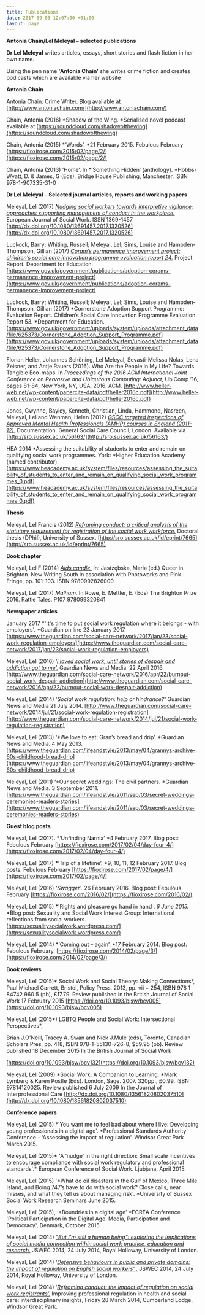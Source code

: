 ```yaml
---
title: Publications
date: 2017-09-03 12:07:00 +01:00
layout: page
---
```


**Antonia Chain/Lel Meleyal – selected publications**

**Dr Lel Meleyal** writes articles, essays, short stories and flash fiction in her own name.

Using the pen name ‘**Antonia Chain’** she writes crime fiction and creates pod casts which are available via her website

**Antonia Chain**

Antonia Chain: Crime Writer. Blog available at [http://www.antoniachain.com/](http://www.antoniachain.com/)

Chain, Antonia (2016) *Shadow of the Wing. *Serialised novel podcast available at [https://soundcloud.com/shadowofthewing](https://soundcloud.com/shadowofthewing)

Chain, Antonia (2015) *‘Words’. *21 February 2015. Febulous February [https://fioxirose.com/2015/02/page/2/](https://fioxirose.com/2015/02/page/2/)

Chain, Antonia (2013) ‘Home’. In *‘Something Hidden’ (anthology). *Hobbs-Wyatt, D. & James, G (Eds). Bridge House Publishing, Manchester. ISBN 978-1-907335-31-0

**Dr Lel Meleyal** - **Selected journal articles, reports and working papers**

Meleyal, Lel (2017) *[Nudging social workers towards interpretive vigilance: approaches supporting management of conduct in the workplace.](http://sro.sussex.ac.uk/63455/)* European Journal of Social Work. ISSN 1369-1457 [http://dx.doi.org/10.1080/13691457.2017.1320526](http://dx.doi.org/10.1080/13691457.2017.1320526)

Luckock, Barry; Whiting, Russell; Meleyal, Lel; Sims, Louise and Hampden-Thompson, Gillian (2017) *[Coram’s permanence improvement project: children’s social care innovation programme evaluation report 24.](http://sro.sussex.ac.uk/67149/)* Project Report. Department for Education. [https://www.gov.uk/government/publications/adoption-corams-permanence-improvement-project](https://www.gov.uk/government/publications/adoption-corams-permanence-improvement-project)

Luckock, Barry; Whiting, Russell; Meleyal, Lel; Sims, Louise and Hampden-Thompson, Gillian (2017) *Cornerstone Adoption Support Programme: Evaluation Report. Children’s Social Care Innovation Programme Evaluation Report 53. *Department for Education. [https://www.gov.uk/government/uploads/system/uploads/attachment_data/file/625373/Cornerstone_Adoption_Support_Programme.pdf](https://www.gov.uk/government/uploads/system/uploads/attachment_data/file/625373/Cornerstone_Adoption_Support_Programme.pdf)

Florian Heller, Johannes Schöning, Lel Meleyal, Sevasti-Melissa Nolas, Lena Zeisner, and Antje Rauers (2016). Who Are the People in My Life? Towards Tangible Eco-maps. In *Proceedings of the 2016 ACM International Joint Conference on Pervasive and Ubiquitous Computing: Adjunct*, UbiComp ’16, pages 81-84, New York, NY, USA, 2016. ACM. [http://www.heller-web.net/wp-content/papercite-data/pdf/heller2016c.pdf](http://www.heller-web.net/wp-content/papercite-data/pdf/heller2016c.pdf)

Jones, Gwynne, Bayley, Kenneth, Christian, Linda, Hammond, Nasreen, Meleyal, Lel and Wenman, Helen (2012) *[GSCC targeted inspections of Approved Mental Health Professionals (AMHP) courses in England (2011-12).](http://sro.sussex.ac.uk/56163/)* Documentation. General Social Care Council, London. Available via [http://sro.sussex.ac.uk/56163/](http://sro.sussex.ac.uk/56163/)

HEA 2014 *Assessing the suitability of students to enter and remain on qualifying social work programmes. York: *Higher Education Academy (named contributor). [https://www.heacademy.ac.uk/system/files/resources/assessing_the_suitability_of_students_to_enter_and_remain_on_qualifying_social_work_programmes_0.pdf](https://www.heacademy.ac.uk/system/files/resources/assessing_the_suitability_of_students_to_enter_and_remain_on_qualifying_social_work_programmes_0.pdf)

**Thesis**

Meleyal, Lel Francis (2012) *[Reframing conduct: a critical analysis of the statutory requirement for registration of the social work workforce.](http://sro.sussex.ac.uk/7665/)* Doctoral thesis (DPhil), University of Sussex. [http://sro.sussex.ac.uk/id/eprint/7665](http://sro.sussex.ac.uk/id/eprint/7665)

**Book chapter**

Meleyal, Lel F (2014) *[Aids candle.](http://sro.sussex.ac.uk/55215/)* In: Jastzębska, Maria (ed.) Queer in Brighton. New Writing South in association with Photoworks and Pink Fringe, pp. 101-103. ISBN 9780992826000

Meleyal, Lel (2017) *Malham.* In Rowe, E. Mettler, E. (Eds) The Brighton Prize 2016. Rattle Tales. P107 978099320841

**Newspaper articles**

January 2017 *'It's time to put social work regulation where it belongs - with employers'. *Guardian on line 23 January 2017. [https://www.theguardian.com/social-care-network/2017/jan/23/social-work-regulation-employers](https://www.theguardian.com/social-care-network/2017/jan/23/social-work-regulation-employers)

Meleyal, Lel (2016) ‘*[I loved social work, until stories of despair and addiction got to me’.](http://sro.sussex.ac.uk/60589/)* Guardian News and Media. 22 April 2016. [http://www.theguardian.com/social-care-network/2016/apr/22/burnout-social-work-despair-addiction](http://www.theguardian.com/social-care-network/2016/apr/22/burnout-social-work-despair-addiction)

Meleyal, Lel (2014) '*Social work regulation: help or hindrance?'* Guardian News and Media 21 July 2014. [http://www.theguardian.com/social-care-network/2014/jul/21/social-work-regulation-registration](http://www.theguardian.com/social-care-network/2014/jul/21/social-work-regulation-registration)

Meleyal, Lel (2013) ‘*We love to eat: Gran’s bread and drip’. *Guardian News and Media. 4 May 2013. [https://www.theguardian.com/lifeandstyle/2013/may/04/grannys-archive-60s-childhood-bread-drip](https://www.theguardian.com/lifeandstyle/2013/may/04/grannys-archive-60s-childhood-bread-drip)

Meleyal, Lel (2011) ‘*Our secret weddings: The civil partners. *Guardian News and Media. 3 September 2011. [https://www.theguardian.com/lifeandstyle/2011/sep/03/secret-weddings-ceremonies-readers-stories](https://www.theguardian.com/lifeandstyle/2011/sep/03/secret-weddings-ceremonies-readers-stories)

**Guest blog posts**

Meleyal, Lel (2017). *‘Unfinding Narnia’ *4 February 2017. Blog post: Febulous February [https://fioxirose.com/2017/02/04/day-four-4/](https://fioxirose.com/2017/02/04/day-four-4/)

Meleyal, Lel (2017) *‘Trip of a lifetime’. *9, 10, 11, 12 February 2017. Blog posts: Febulous February [https://fioxirose.com/2017/02/page/4/](https://fioxirose.com/2017/02/page/4/)

Meleyal, Lel (2016) *‘Swagger’.* 26 February 2016. Blog post: Febulous February [https://fioxirose.com/2016/02/](https://fioxirose.com/2016/02/)

Meleyal, Lel (2015) *'Rights and pleasure go hand in hand . *6 June 2015.* *Blog post: Sexuality and Social Work Interest Group: International reflections from social workers. [https://sexualitysocialwork.wordpress.com/](https://sexualitysocialwork.wordpress.com/)

Meleyal, Lel (2014) *‘Coming out – again’. *17 February 2014. Blog post: Febulous February. [https://fioxirose.com/2014/02/page/3/](https://fioxirose.com/2014/02/page/3/)

**Book reviews**

Meleyal, Lel (2015)* Social Work and Social Theory: Making Connections*, Paul Michael Garrett, Bristol, Policy Press, 2013, pp. vii \+ 254, ISBN 978 1 84742 960 5 (pb), £17.79. Review published in the British Journal of Social Work 17 February 2015 [https://doi.org/10.1093/bjsw/bcv005](https://doi.org/10.1093/bjsw/bcv005)

Meleyal, Lel (2015*) LGBTQ People and Social Work: Intersectional Perspectives*,

Brian J.O'Neill, Tracey A. Swan and Nick J.Mule (eds), Toronto, Canadian Scholars Pres, pp. 418, ISBN 978-1-55130-726-8, $59.95 (pb). Review published 18 December 2015 In the British Journal of Social Work

[https://doi.org/10.1093/bjsw/bcv132](https://doi.org/10.1093/bjsw/bcv132)

Meleyal, Lel (2009) *Social Work: A Companion to Learning. *Mark Lymberg & Karen Postle (Eds). London, Sage. 2007. 320pp., £0.99. ISBN 97814120025. Review published 6 July 2009 In the Journal of Interprofessional Care [http://dx.doi.org/10.1080/13561820802037510](http://dx.doi.org/10.1080/13561820802037510)

**Conference papers**

Meleyal, Lel (2015) *'You want me to feel bad about where I live: Developing young professionals in a digital age'. *Professional Standards Authority Conference - 'Assessing the impact of regulation'. Windsor Great Park March 2015.

Meleyal, Lel (2015)* 'A ‘nudge’ in the right direction: Small scale incentives to encourage compliance with social work regulatory and professional standards'.* European Conference of Social Work. Ljubjana, April 2015.

Meleyal, Lel (2015) '*What do oil disasters in the Gulf of Mexico, Three Mile Island, and Boing 747’s have to do with social work? Close calls, near misses, and what they tell us about managing risk'. *University of Sussex Social Work Research Seminars June 2015.

Meleyal, Lel (2015), ‘*Boundries in a digital age’ *ECREA Conference 'Political Participation in the Digital Age. Media, Participation and Democracy', Denmark, October 2015.

Meleyal, Lel (2014) *["But I'm still a human being": exploring the implications of social media connection within social work practice, education and research.](http://sro.sussex.ac.uk/53020/)* JSWEC 2014, 24 July 2014, Royal Holloway, University of London.

Meleyal, Lel (2014) ‘*[Defensive behaviours in public and private domains: the impact of regulation on English social workers’ .](http://sro.sussex.ac.uk/53018/)* JSWEC 2014, 24 July 2014, Royal Holloway, University of London.

Meleyal, Lel (2014) ‘*[Reframing conduct: the impact of regulation on social work registrants’.](http://sro.sussex.ac.uk/53017/)* Improving professional regulation in health and social care: interdisciplinary insights, Friday 28 March 2014, Cumberland Lodge, Windsor Great Park.